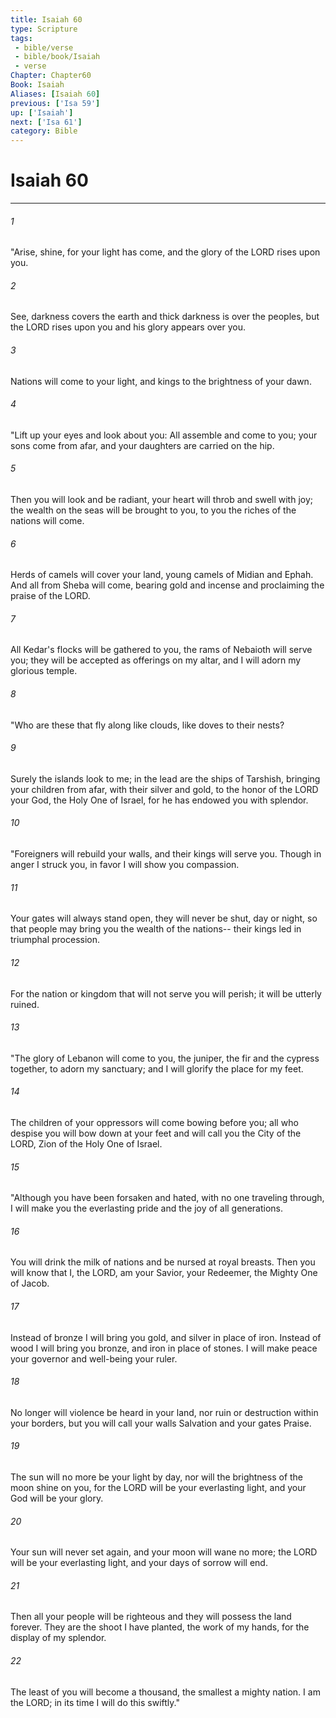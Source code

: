 ```yaml
---
title: Isaiah 60
type: Scripture
tags:
 - bible/verse
 - bible/book/Isaiah
 - verse
Chapter: Chapter60
Book: Isaiah
Aliases: [Isaiah 60]
previous: ['Isa 59']
up: ['Isaiah']
next: ['Isa 61']
category: Bible
---
```

# Isaiah 60

***


###### 1 
"Arise, shine, for your light has come, and the glory of the LORD rises upon you. 

###### 2 
See, darkness covers the earth and thick darkness is over the peoples, but the LORD rises upon you and his glory appears over you. 

###### 3 
Nations will come to your light, and kings to the brightness of your dawn. 

###### 4 
"Lift up your eyes and look about you: All assemble and come to you; your sons come from afar, and your daughters are carried on the hip. 

###### 5 
Then you will look and be radiant, your heart will throb and swell with joy; the wealth on the seas will be brought to you, to you the riches of the nations will come. 

###### 6 
Herds of camels will cover your land, young camels of Midian and Ephah. And all from Sheba will come, bearing gold and incense and proclaiming the praise of the LORD. 

###### 7 
All Kedar's flocks will be gathered to you, the rams of Nebaioth will serve you; they will be accepted as offerings on my altar, and I will adorn my glorious temple. 

###### 8 
"Who are these that fly along like clouds, like doves to their nests? 

###### 9 
Surely the islands look to me; in the lead are the ships of Tarshish, bringing your children from afar, with their silver and gold, to the honor of the LORD your God, the Holy One of Israel, for he has endowed you with splendor. 

###### 10 
"Foreigners will rebuild your walls, and their kings will serve you. Though in anger I struck you, in favor I will show you compassion. 

###### 11 
Your gates will always stand open, they will never be shut, day or night, so that people may bring you the wealth of the nations-- their kings led in triumphal procession. 

###### 12 
For the nation or kingdom that will not serve you will perish; it will be utterly ruined. 

###### 13 
"The glory of Lebanon will come to you, the juniper, the fir and the cypress together, to adorn my sanctuary; and I will glorify the place for my feet. 

###### 14 
The children of your oppressors will come bowing before you; all who despise you will bow down at your feet and will call you the City of the LORD, Zion of the Holy One of Israel. 

###### 15 
"Although you have been forsaken and hated, with no one traveling through, I will make you the everlasting pride and the joy of all generations. 

###### 16 
You will drink the milk of nations and be nursed at royal breasts. Then you will know that I, the LORD, am your Savior, your Redeemer, the Mighty One of Jacob. 

###### 17 
Instead of bronze I will bring you gold, and silver in place of iron. Instead of wood I will bring you bronze, and iron in place of stones. I will make peace your governor and well-being your ruler. 

###### 18 
No longer will violence be heard in your land, nor ruin or destruction within your borders, but you will call your walls Salvation and your gates Praise. 

###### 19 
The sun will no more be your light by day, nor will the brightness of the moon shine on you, for the LORD will be your everlasting light, and your God will be your glory. 

###### 20 
Your sun will never set again, and your moon will wane no more; the LORD will be your everlasting light, and your days of sorrow will end. 

###### 21 
Then all your people will be righteous and they will possess the land forever. They are the shoot I have planted, the work of my hands, for the display of my splendor. 

###### 22 
The least of you will become a thousand, the smallest a mighty nation. I am the LORD; in its time I will do this swiftly." 
